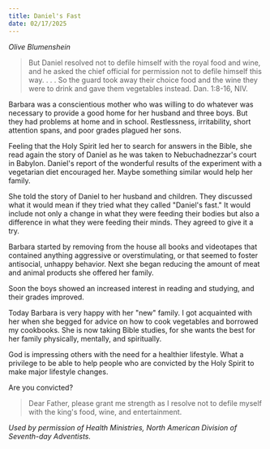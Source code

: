 ```yaml
---
title: Daniel's Fast
date: 02/17/2025
---
```


_Olive Blumenshein_

> <p></p>
> But Daniel resolved not to defile himself with the royal food and wine, and he asked the chief official for permission not to defile himself this way. . . . So the guard took away their choice food and the wine they were to drink and gave them vegetables instead. Dan. 1:8-16, NIV.

Barbara was a conscientious mother who was willing to do whatever was necessary to provide a good home for her husband and three boys. But they had problems at home and in school. Restlessness, irritability, short attention spans, and poor grades plagued her sons.

Feeling that the Holy Spirit led her to search for answers in the Bible, she read again the story of Daniel as he was taken to Nebuchadnezzar's court in Babylon. Daniel's report of the wonderful results of the experiment with a vegetarian diet encouraged her. Maybe something similar would help her family.

She told the story of Daniel to her husband and children. They discussed what it would mean if they tried what they called "Daniel's fast." It would include not only a change in what they were feeding their bodies but also a difference in what they were feeding their minds. They agreed to give it a try.

Barbara started by removing from the house all books and videotapes that contained anything aggressive or overstimulating, or that seemed to foster antisocial, unhappy behavior. Next she began reducing the amount of meat and animal products she offered her family.

Soon the boys showed an increased interest in reading and studying, and their grades improved.

Today Barbara is very happy with her "new" family. I got acquainted with her when she begged for advice on how to cook vegetables and borrowed my cookbooks. She is now taking Bible studies, for she wants the best for her family physically, mentally, and spiritually.

God is impressing others with the need for a healthier lifestyle. What a privilege to be able to help people who are convicted by the Holy Spirit to make major lifestyle changes.

Are you convicted?

> <callout></callout>
> Dear Father, please grant me strength as I resolve not to defile myself with the king's food, wine, and entertainment.

_Used by permission of Health Ministries, North American Division of Seventh-day Adventists._